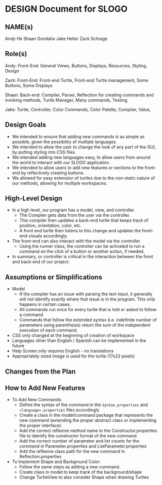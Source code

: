 # DESIGN Document for SLOGO

## NAME(s)

Andy He Shaan Gondalia Jake Heller Zack Schrage

## Role(s)

Andy: Front-End: General Views, Buttons, Displays, Resources, Styling, Design

Zack: Front-End: Front-end Turtle, Front-end Turtle management, Some Buttons, Some Displays

Shaan: Back-end: Compiler, Parser, Reflection for creating commands and invoking methods, Turtle
Manager, Many commands, Testing.

Jake: Turtle, Controller, Color Commands, Color Palette, Compiler, Value,

## Design Goals

* We intended to ensure that adding new commands is as simple as possible, given the possibility of
  multiple languages.
* We intended to allow the user to change the look of any part of the GUI, by putting styling into
  CSS files.
* We intended adding new languages easy, to allow users from around the world to interact with our
  SLOGO application.
* We intended to allow users to add new features or sections to the front-end by reflectively
  creating buttons.
* We allowed for easy extension of turtles due to the non-static nature of our methods, allowing for
  multiple workspaces.

## High-Level Design

* In a high level, our program has a model, view, and controller.
    * The Compiler gets data from the user via the controller.
    * This compiler then updates a back-end turtle that keeps track of position, orientation, color,
      etc.
    * A front end turtle then listens to this change and updates the front-end visuals accordingly.
* The front-end can also interact with the model via the controller.
    * Using the runner class, the controller can be activated to run a command on the click of a
      button or another action, if needed.
* In summary, or controller is critical in the interaction between the front and back-end of our
  project.

## Assumptions or Simplifications

- Model
  - If the compiler has an issue with parsing the text input, it generally will not identify
    exactly where that issue is in the program. This only happens in certain cases.
  - All commands run once for every turtle that is told or asked to follow a command
  - Commands that follow the extended syntax (i.e. indefinite number of parameters using
    parenthesis) return the sum of the independent execution of each command.
- CSS only changed at the beginning of creation of workspace
- Languages other than English / Spanish can be implemented in the future
- Help Screen only requires English - no translations
- Appropriately sized image is used for the turtle (17x22 pixels)

## Changes from the Plan

## How to Add New Features

* To Add New Commands:
  * Define the syntax of the command in the ```Syntax.properties``` and ```<language>.properties``` files
    accordingly
  * Create a class in the model/command package that represents the new command (extending the proper
    abstract class or implementing the proper interface).
  * Add the correct reflexive method name to the Constructor.properties file to identify the
    constructor format of the new command
  * Add the correct number of parameter and list counts for the command in Parameter.properties and
    ListParameter.properties
  * Add the reflexive class path for the new command in Reflection.properties
* To Implement Shape and Background Color:
  * Follow the same steps as adding a new command. 
  * Create class in model to keep track of the background/shape
  * Change TurtleView to also consider Shape when drawing Turtles